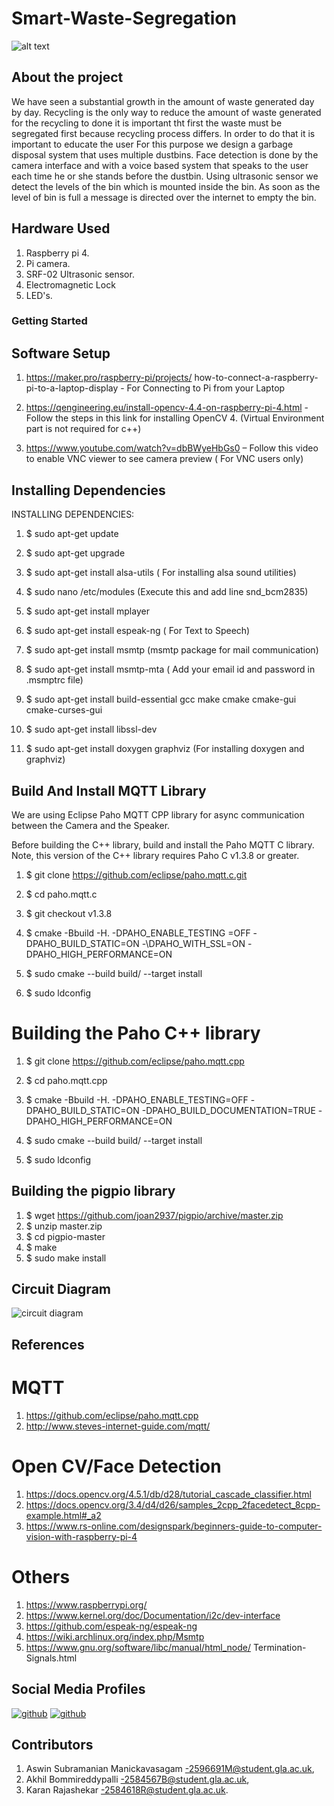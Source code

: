 
# Smart-Waste-Segregation


![alt text](https://assets.telegraphindia.com/telegraph/9ca10d94-d495-48ec-be03-09186c3158aa.jpg)

## About the project

We have seen a substantial growth in the amount of waste generated day by day. Recycling is the only way to reduce the amount of waste generated for the recycling to done it is important tht first the waste must be segregated first because recycling process differs.
In order to do that it is important to educate the user For this purpose we design a garbage disposal system that uses multiple dustbins. Face detection is done by the camera interface and with a voice based system that speaks to the user each time he or she stands before the dustbin.
Using ultrasonic sensor we detect the levels of the bin which is mounted inside the bin. As soon as the level of bin is full a  message is directed over the internet to empty the bin.

## Hardware Used

1. Raspberry pi 4.
2. Pi camera.
3. SRF-02 Ultrasonic sensor.
4. Electromagnetic Lock
5. LED's.

### Getting Started

## Software Setup

 1. https://maker.pro/raspberry-pi/projects/  how-to-connect-a-raspberry-pi-to-a-laptop-display - For Connecting to Pi from your Laptop 

 2. https://qengineering.eu/install-opencv-4.4-on-raspberry-pi-4.html - Follow the steps in this link for installing OpenCV 4. (Virtual Environment part is not required for c++) 

 3. https://www.youtube.com/watch?v=dbBWyeHbGs0 – Follow this video to enable VNC viewer to see camera preview ( For VNC users only) 

## Installing Dependencies

INSTALLING DEPENDENCIES: 

 1. $ sudo apt-get update 

 2. $ sudo apt-get upgrade 

 3. $ sudo apt-get install alsa-utils ( For installing alsa sound utilities) 

 4. $ sudo nano /etc/modules (Execute this and add line snd_bcm2835) 

 5. $ sudo apt-get install mplayer 

 6. $ sudo apt-get install espeak-ng ( For Text to Speech) 

 7. $ sudo apt-get install msmtp (msmtp package for mail communication) 

 8. $ sudo apt-get install msmtp-mta ( Add your email id and password in .msmptrc file) 

 9. $ sudo apt-get install build-essential gcc make cmake cmake-gui cmake-curses-gui 

 10. $ sudo apt-get install libssl-dev 

 11. $ sudo apt-get install doxygen graphviz (For installing doxygen and graphviz) 

## Build And Install MQTT Library

We are using Eclipse Paho MQTT CPP library for async communication between the Camera and the Speaker. 

Before building the C++ library, build and install the Paho MQTT C library. Note, this version of the C++ library requires Paho C v1.3.8 or greater. 

 1. $ git clone https://github.com/eclipse/paho.mqtt.c.git 

 2. $ cd paho.mqtt.c 

 3. $ git checkout v1.3.8 

 4. $ cmake -Bbuild -H. -DPAHO_ENABLE_TESTING =OFF -DPAHO_BUILD_STATIC=ON -\DPAHO_WITH_SSL=ON -DPAHO_HIGH_PERFORMANCE=ON 

 5. $ sudo cmake --build build/ --target install 

 6. $ sudo ldconfig 

# Building the Paho C++ library
 
 1. $ git clone https://github.com/eclipse/paho.mqtt.cpp 

 2. $ cd paho.mqtt.cpp 

 3. $ cmake -Bbuild -H. -DPAHO_ENABLE_TESTING=OFF -DPAHO_BUILD_STATIC=ON \-DPAHO_BUILD_DOCUMENTATION=TRUE -DPAHO_HIGH_PERFORMANCE=ON 

 4. $ sudo cmake --build build/ --target install 

 5. $ sudo ldconfig
 
 ## Building the pigpio library
 
 1. $ wget https://github.com/joan2937/pigpio/archive/master.zip
 2. $ unzip master.zip
 3. $ cd pigpio-master
 4. $ make
 5. $ sudo make install


## Circuit Diagram
![circuit diagram](https://user-images.githubusercontent.com/41875477/115230062-bf3b9f80-a10b-11eb-9585-4cddc4697b9d.png)


## References

# MQTT
1. https://github.com/eclipse/paho.mqtt.cpp 
2. http://www.steves-internet-guide.com/mqtt/ 

# Open CV/Face Detection
1. https://docs.opencv.org/4.5.1/db/d28/tutorial_cascade_classifier.html 
2. https://docs.opencv.org/3.4/d4/d26/samples_2cpp_2facedetect_8cpp-example.html#_a2 
3. https://www.rs-online.com/designspark/beginners-guide-to-computer-vision-with-raspberry-pi-4 

# Others
1. https://www.raspberrypi.org/
2. https://www.kernel.org/doc/Documentation/i2c/dev-interface
3. https://github.com/espeak-ng/espeak-ng 
4. https://wiki.archlinux.org/index.php/Msmtp 
5. https://www.gnu.org/software/libc/manual/html_node/ Termination-Signals.html 

##                                                                   Social Media Profiles
[![github](https://user-images.githubusercontent.com/41875477/115228747-10e32a80-a10a-11eb-828e-b4150430b2b5.png)][1] [![github](https://user-images.githubusercontent.com/41875477/115229474-01b0ac80-a10b-11eb-8a55-381cee2859ed.png)][2]

## Contributors

1. Aswin Subramanian Manickavasagam -2596691M@student.gla.ac.uk,
2. Akhil Bommireddypalli -2584567B@student.gla.ac.uk,
3. Karan Rajashekar -2584618R@student.gla.ac.uk.


 
[1]: https://www.instagram.com/smart_waste_segregation/
[2]: https://www.facebook.com/SmartWasteSegregation/
